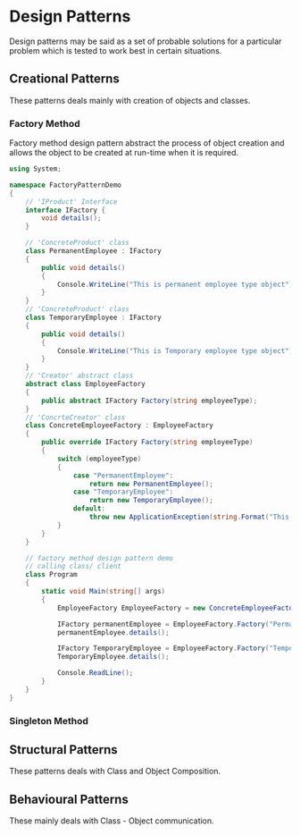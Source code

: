 # Design Patterns

Design patterns may be said as a set of probable solutions for a particular problem which is tested to work best in certain situations.

## Creational Patterns
These patterns deals mainly with creation of objects and classes.

### Factory Method
Factory method design pattern abstract the process of object creation and allows the object to be created at run-time when it is required.

```C#
using System;

namespace FactoryPatternDemo
{
    // 'IProduct' Interface
    interface IFactory {
        void details();
    }

    // 'ConcreteProduct' class
    class PermanentEmployee : IFactory
    {
        public void details()
        {
            Console.WriteLine("This is permanent employee type object");
        }
    }
    // 'ConcreteProduct' class
    class TemporaryEmployee : IFactory
    {
        public void details()
        {
            Console.WriteLine("This is Temporary employee type object");
        }
    }
    // 'Creator' abstract class
    abstract class EmployeeFactory
    {
        public abstract IFactory Factory(string employeeType);
    }
    // 'ConcrteCreator' class
    class ConcreteEmployeeFactory : EmployeeFactory
    {
        public override IFactory Factory(string employeeType)
        {
            switch (employeeType)
            {
                case "PermanentEmployee":
                    return new PermanentEmployee();
                case "TemporaryEmployee":
                    return new TemporaryEmployee();
                default:
                    throw new ApplicationException(string.Format("This type of employee can not be created"));
            }
        }
    }

    // factory method design pattern demo
    // calling class/ client
    class Program
    {
        static void Main(string[] args)
        {
            EmployeeFactory EmployeeFactory = new ConcreteEmployeeFactory();

            IFactory permanentEmployee = EmployeeFactory.Factory("PermanentEmployee");
            permanentEmployee.details();

            IFactory TemporaryEmployee = EmployeeFactory.Factory("TemporaryEmployee");
            TemporaryEmployee.details();

            Console.ReadLine();
        }
    }
}
```

### Singleton Method

## Structural Patterns
These patterns deals with Class and Object Composition.

## Behavioural Patterns
These mainly deals with Class - Object communication.
